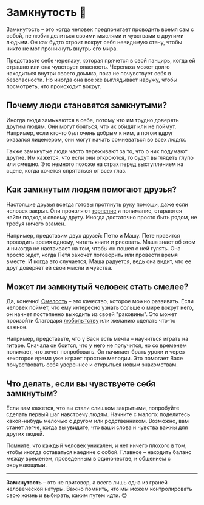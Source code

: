 # Замкнутость 🌿

Замкнутость – это когда человек предпочитает проводить время сам с собой, не любит делиться своими мыслями и чувствами с другими людьми. Он как будто строит вокруг себя невидимую стену, чтобы никто не мог проникнуть внутрь его мира. 

Представьте себе черепаху, которая прячется в свой панцирь, когда ей страшно или она чувствует опасность. Черепаха может долго находиться внутри своего домика, пока не почувствует себя в безопасности. Но иногда она все же выглядывает наружу, чтобы посмотреть, что происходит вокруг.

## Почему люди становятся замкнутыми?

Иногда люди замыкаются в себе, потому что им трудно доверять другим людям. Они могут бояться, что их обидят или не поймут. Например, если кто-то был очень добрым к ним, а потом вдруг оказался лицемером, они могут начать сомневаться во всех людях.

Также замкнутые люди часто переживают за то, что о них подумают другие. Им кажется, что если они откроются, то будут выглядеть глупо или смешно. Это немного похоже на страх перед выступлением на сцене, когда хочется спрятаться от всех глаз.

## Как замкнутым людям помогают друзья?

Настоящие друзья всегда готовы протянуть руку помощи, даже если человек закрыт. Они проявляют [терпение](Терпение.md) и понимание, стараются найти подход к своему другу. Иногда достаточно просто быть рядом, не требуя ничего взамен.

Например, представим двух друзей: Петю и Машу. Пете нравится проводить время одному, читать книги и рисовать. Маша знает об этом и никогда не настаивает на том, чтобы он пошел с ней гулять. Она просто ждет, когда Петя захочет поговорить или провести время вместе. И когда это случается, Маша радуется, ведь она видит, что ее друг доверяет ей свои мысли и чувства.

## Может ли замкнутый человек стать смелее?

Да, конечно! [Смелость](Смелость.md) – это качество, которое можно развивать. Если человек поймет, что ему интересно узнать больше о мире вокруг него, он начнет постепенно выходить из своей "раковины". Это может произойти благодаря [любопытству](Любопытство.md) или желанию сделать что-то важное.

Например, представьте, что у Васи есть мечта – научиться играть на гитаре. Сначала он боится, что у него не получится, но со временем понимает, что хочет попробовать. Он начинает брать уроки и через некоторое время уже играет простые мелодии. Это помогает Васе почувствовать себя увереннее и открыться новым знакомствам.

## Что делать, если вы чувствуете себя замкнутым?

Если вам кажется, что вы стали слишком закрытыми, попробуйте сделать первый шаг навстречу людям. Начните с малого: поделитесь какой-нибудь мелочью с другом или родственником. Возможно, вам станет легче, когда вы увидите, что ваши слова и чувства важны для других людей.

Помните, что каждый человек уникален, и нет ничего плохого в том, чтобы иногда оставаться наедине с собой. Главное – находить баланс между временем, проведенным в одиночестве, и общением с окружающими.

---

**Замкнутость** – это не приговор, а всего лишь одна из граней человеческой натуры. Важно помнить, что мы можем контролировать свою жизнь и выбирать, каким путем идти. 😊